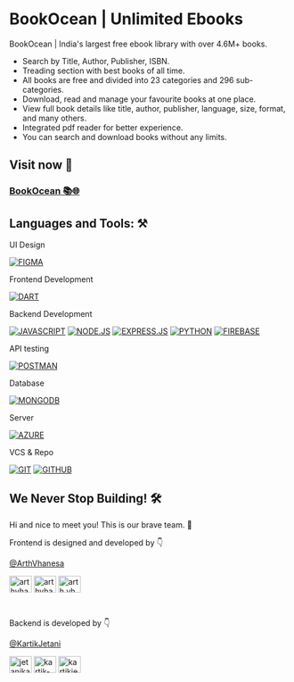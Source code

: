 # BookOcean | Unlimited Ebooks

BookOcean | India's largest free ebook library with over 4.6M+ books.
- Search by Title, Author, Publisher, ISBN.
- Treading section with best books of all time.
- All books are free and divided into 23 categories and 296 sub-categories.
- Download, read and manage your favourite books at one place.
- View full book details like title, author, publisher, language, size, format, and many others.
- Integrated pdf reader for better experience.
- You can search and download books without any limits.

## Visit now 🥳
<h3><a href='https://bookocean.netlify.app'>BookOcean 📚🌐</a></h3>

## Languages and Tools: ⚒️

UI Design
<p>
<!-- figma -->
<a href="https://www.figma.com/" target="_blank" rel="noreferrer"> <img src="https://img.shields.io/badge/figma-%23F24E1E.svg?style=for-the-badge&logo=figma&logoColor=white" alt="FIGMA" /></a>
</p>

Frontend Development
<p>
<!-- React -->
<a href="https://reactjs.org/" target="_blank" rel="noreferrer"> <img src="https://img.shields.io/badge/react-%2320232a.svg?style=for-the-badge&logo=react&logoColor=%2361DAFB" alt="DART" /></a>

Backend Development
<p>
<!-- js -->
<a href="https://developer.mozilla.org/en-US/docs/Web/JavaScript" target="_blank" rel="noreferrer"> <img src="https://img.shields.io/badge/javascript-%23F7DF1E.svg?style=for-the-badge&logo=javascript&logoColor=black" alt="JAVASCRIPT" /></a>
<!-- nodejs -->
<a href="https://nodejs.org" target="_blank" rel="noreferrer"> <img src="https://img.shields.io/badge/node.js-6DA55F?style=for-the-badge&logo=node.js&logoColor=white" alt="NODE.JS" /></a>
<!-- express -->
<a href="https://expressjs.com" target="_blank" rel="noreferrer"> <img src="https://img.shields.io/badge/express.js-%23404d59.svg?style=for-the-badge&logo=express&logoColor=%2361DAFB" alt="EXPRESS.JS" /></a>
<!-- python -->
<a href="https://www.python.org" target="_blank" rel="noreferrer"> <img src="https://img.shields.io/badge/python-3670A0?style=for-the-badge&logo=python&logoColor=ffdd54" alt="PYTHON" /></a>
<!-- firebase -->
<a href="https://firebase.google.com/" target="_blank" rel="noreferrer"> <img src="https://img.shields.io/badge/Firebase-F2C12B?style=for-the-badge&logo=Firebase&logoColor=black" alt="FIREBASE" /></a>
</p>

API testing
<p>
<!-- postman -->
<a href="https://postman.com" target="_blank" rel="noreferrer"> <img src="https://img.shields.io/badge/Postman-FF6C37?style=for-the-badge&logo=postman&logoColor=white" alt="POSTMAN" /></a>
</p>

Database
<p>
<!-- mongodb -->
<a href="https://www.mongodb.com/" target="_blank" rel="noreferrer"> <img src="https://img.shields.io/badge/MongoDB-%234ea94b.svg?style=for-the-badge&logo=mongodb&logoColor=white" alt="MONGODB" /></a>
</p>

Server
<p>
<!-- azure -->
<a href="https://azure.microsoft.com/en-in/" target="_blank" rel="noreferrer"> <img src="https://img.shields.io/badge/azure-%230072C6.svg?style=for-the-badge&logo=microsoftazure&logoColor=white" alt="AZURE" /></a>
</p>

VCS & Repo
<p>
<!-- git -->
<a href="https://git-scm.com/" target="_blank" rel="noreferrer"> <img src="https://img.shields.io/badge/git-%23F05033.svg?style=for-the-badge&logo=git&logoColor=white" alt="GIT" /></a>
<!-- github -->
<a href="https://github.com/" target="_blank" rel="noreferrer"> <img src="https://img.shields.io/badge/github-%23ffffff.svg?style=for-the-badge&logo=github&logoColor=black" alt="GITHUB" /></a>
</p>

## We Never Stop Building! 🛠️

Hi and nice to meet you! This is our brave team. 🚀

Frontend is designed and developed by 👇

[@ArthVhanesa](https://github.com/arthvhanesa)
<p align="left">
<!-- Twitter -->
<a href="https://twitter.com/arthvhanesa" target="blank"><img align="center" src="https://raw.githubusercontent.com/rahuldkjain/github-profile-readme-generator/master/src/images/icons/Social/twitter.svg" alt="arthvhanesa" height="30" width="40" /></a>
<!-- LinkedIn -->
<a href="https://linkedin.com/in/arthvhanesa" target="blank"><img align="center" src="https://raw.githubusercontent.com/rahuldkjain/github-profile-readme-generator/master/src/images/icons/Social/linked-in-alt.svg" alt="arthvhanesa" height="30" width="40" /></a>
<!-- Instagram -->
<a href="https://instagram.com/arth.vhanesa" target="blank"><img align="center" src="https://raw.githubusercontent.com/rahuldkjain/github-profile-readme-generator/master/src/images/icons/Social/instagram.svg" alt="arth.vhanesa" height="30" width="40" /></a>
</p>

<br/>

Backend is developed by 👇

[@KartikJetani](https://github.com/kartikjetani)
<p align="left">
<!-- Twitter -->
<a href="https://twitter.com/jetanikartik" target="blank"><img align="center" src="https://raw.githubusercontent.com/rahuldkjain/github-profile-readme-generator/master/src/images/icons/Social/twitter.svg" alt="jetanikartik" height="30" width="40" /></a>
<!-- LinkedIn -->
<a href="https://linkedin.com/in/kartik-jetani" target="blank"><img align="center" src="https://raw.githubusercontent.com/rahuldkjain/github-profile-readme-generator/master/src/images/icons/Social/linked-in-alt.svg" alt="kartik-jetani" height="30" width="40" /></a>
<!-- Instagram -->
<a href="https://instagram.com/kartikjetani15" target="blank"><img align="center" src="https://raw.githubusercontent.com/rahuldkjain/github-profile-readme-generator/master/src/images/icons/Social/instagram.svg" alt="kartikjetani15" height="30" width="40" /></a>
</p>
